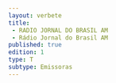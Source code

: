 ```yaml
---
layout: verbete
title:
 - RADIO JORNAL DO BRASIL AM
 - Rádio Jornal do Brasil AM
published: true
edition: 1  
type: T
subtype: Emissoras
---
```


